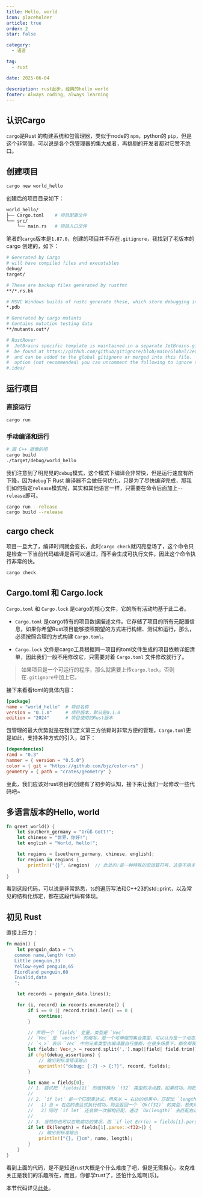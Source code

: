 ```yaml
---
title: Hello, world
icon: placeholder
article: true
order: 2
star: false

category:
  - 语言

tag:
  - rust

date: 2025-06-04

description: rust起步，经典的hello world
footer: Always coding, always learning
---
```


<!-- more -->

## 认识Cargo

`cargo`是Rust 的构建系统和包管理器，类似于node的 `npm`，python的 `pip`，但是这个非常强，可以说是各个包管理器的集大成者，再挑剔的开发者都对它赞不绝口。

## 创建项目

```bash
cargo new world_hello
```

创建后的项目目录如下：
```bash
world_hello/
├── Cargo.toml    # 项目配置文件
└── src/
    └── main.rs   # 项目入口文件
```

笔者的`cargo`版本是`1.87.0`，创建的项目并不存在`.gitignore`，我找到了老版本的 cargo 创建的，如下：

```bash
# Generated by Cargo
# will have compiled files and executables
debug/
target/

# These are backup files generated by rustfmt
**/*.rs.bk

# MSVC Windows builds of rustc generate these, which store debugging information
*.pdb

# Generated by cargo mutants
# Contains mutation testing data
**/mutants.out*/

# RustRover
#  JetBrains specific template is maintained in a separate JetBrains.gitignore that can
#  be found at https://github.com/github/gitignore/blob/main/Global/JetBrains.gitignore
#  and can be added to the global gitignore or merged into this file.  For a more nuclear
#  option (not recommended) you can uncomment the following to ignore the entire idea folder.
#.idea/
```

## 运行项目

### 直接运行

```bash
cargo run
```

### 手动编译和运行
```bash
# 跟 C++ 挺像的吧
cargo build
./target/debug/world_hello
```

我们注意到了明晃晃的`debug`模式，这个模式下编译会非常快，但是运行速度有所下降，因为`debug`下 Rust 编译器不会做任何优化，只是为了尽快编译完成，那我们如何指定`release`模式呢，其实和其他语言一样，只需要在命令后面加上`--release`即可。

```bash
cargo run --release
cargo build --release
```

## cargo check

项目一旦大了，编译时间就会变长，此时`cargo check`就闪亮登场了，这个命令只是检查一下当前代码编译是否可以通过，而不会生成可执行文件，因此这个命令执行非常的快。

```bash
cargo check
```

## Cargo.toml 和 Cargo.lock

`Cargo.toml` 和 `Cargo.lock` 是cargo的核心文件，它的所有活动均基于此二者。

 - `Cargo.toml` 是cargo特有的项目数据描述文件。它存储了项目的所有元配置信息，如果你希望Rust项目能够按照期望的方式进行构建、测试和运行，那么，必须按照合理的方式构建 `Cargo.toml`。

 - `Cargo.lock` 文件是cargo工具根据同一项目的toml文件生成的项目依赖详细清单，因此我们一般不用修改它，只需要对着 `Cargo.toml` 文件修改就行了。

> 如果项目是一个可运行的程序，那么就需要上传`cargo.lock`，否则在`.gitignore`中加上它。

接下来看看toml的具体内容：

```toml
[package]
name = "world_hello"  # 项目名称
version = "0.1.0"     # 项目版本，默认是0.1.0
edition = "2024"      # 项目使用的Rust版本
```

包管理的最大优势就是在我们定义第三方依赖时非常方便的管理，`Cargo.toml`更是如此，支持各种方式的引入，如下：

```toml
[dependencies]
rand = "0.3"
hammer = { version = "0.5.0"}
color = { git = "https://github.com/bjz/color-rs" }
geometry = { path = "crates/geometry" }
```

至此，我们应该对rust项目的创建有了初步的认知，接下来让我们一起修改一些代码吧~

## 多语言版本的Hello, world

```rust
fn greet_world() {
    let southern_germany = "Grüß Gott!";
    let chinese = "世界，你好!";
    let english = "World, hello!";

    let regions = [southern_germany, chinese, english];
    for region in regions {
        println!("{}", &region)  // 此处的!是一种特殊的宏运算符号，这里不用关注
    }
}
```

看到这段代码，可以说是非常熟悉，ts的遍历写法和C++23的std::print，以及常见的结构化绑定，都在这段代码有体现。

## 初见 Rust

直接上压力：

```rust
fn main() {
    let penguin_data = "\
   common name,length (cm)
   Little penguin,33
   Yellow-eyed penguin,65
   Fiordland penguin,60
   Invalid,data
   ";

    let records = penguin_data.lines();

    for (i, record) in records.enumerate() {
        if i == 0 || record.trim().len() == 0 {
            continue;
        }

        // 声明一个 `fields` 变量，类型是 `Vec`
        // `Vec` 是 `vector` 的缩写，是一个可伸缩的集合类型，可以认为是一个动态数组
        // `<_>` 表示 `Vec` 中的元素类型由编译器自行推断，在很多场景下，都会帮我们省却不少功夫
        let fields: Vec<_> = record.split(',').map(|field| field.trim()).collect();
        if cfg!(debug_assertions) {
            // 输出到标准错误输出
            eprintln!("debug: {:?} -> {:?}", record, fields);
        }

        let name = fields[0];
        // 1. 尝试把 `fields[1]` 的值转换为 `f32` 类型的浮点数，如果成功，则把 `f32` 值赋给 `length` 变量
        //
        // 2. `if let` 是一个匹配表达式，用来从 = 右边的结果中，匹配出 `length` 的值：
        //   1）当 = 右边的表达式执行成功，则会返回一个 `Ok(f32)` 的类型，若失败，则会返回一个 `Err(e)` 类型，`if let` 的作用就是仅匹配 `Ok` 也就是成功的情况，如果是错误，就直接忽略
        //   2）同时 `if let` 还会做一次解构匹配，通过 `Ok(length)` 去匹配右边的 `Ok(f32)`，最终把相应的 `f32` 值赋给 `length`
        //
        // 3. 当然你也可以忽略成功的情况，用 `if let Err(e) = fields[1].parse::<f32>() {...}` 匹配出错误，然后打印出来，但是没啥卵用
        if let Ok(length) = fields[1].parse::<f32>() {
            // 输出到标准输出
            println!("{}, {}cm", name, length);
        }
    }
}
```

看到上面的代码，是不是知道rust大概是个什么难度了吧，但是无需担心，攻克难关正是我们的乐趣所在，而且，你都学rust了，还怕什么难啊(乐)。

本节代码详见[此处](https://github.com/KBchulan/ClBlogs-Src/blob/main/blogs-main/rust/world_hello/src/main.rs)。